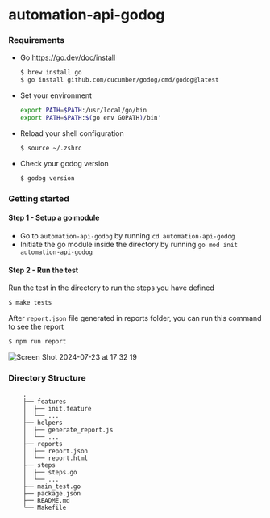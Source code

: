 # automation-api-godog

### Requirements
- Go https://go.dev/doc/install
  ```sh
  $ brew install go
  $ go install github.com/cucumber/godog/cmd/godog@latest
  ```
- Set your environment
  ```sh
  export PATH=$PATH:/usr/local/go/bin
  export PATH=$PATH:$(go env GOPATH)/bin'
  ```
- Reload your shell configuration
  ```sh
  $ source ~/.zshrc
  ```
- Check your godog version
  ```
  $ godog version
  ```

### Getting started
#### Step 1 - Setup a go module
- Go to `automation-api-godog` by running `cd automation-api-godog`
- Initiate the go module inside the directory by running `go mod init automation-api-godog`

#### Step 2 - Run the test
Run the test in the directory to run the steps you have defined
```sh
$ make tests
```
After `report.json` file generated in reports folder, you can run this command to see the report
```sh
$ npm run report
```
![Screen Shot 2024-07-23 at 17 32 19](https://github.com/user-attachments/assets/f630dc88-ec1a-440e-ae6e-1f15e51254c4)

### Directory Structure
        .
        ├── features
        │  ├── init.feature
        │  └── ...
        ├── helpers
        │  ├── generate_report.js
        │  └── ...
        ├── reports
        │  ├── report.json
        │  └── report.html
        ├── steps
        │  ├── steps.go
        │  └── ...
        ├── main_test.go
        ├── package.json
        ├── README.md
        └── Makefile
